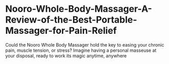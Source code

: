 # Nooro-Whole-Body-Massager-A-Review-of-the-Best-Portable-Massager-for-Pain-Relief
Could the Nooro Whole Body Massager hold the key to easing your chronic pain, muscle tension, or stress? Imagine having a personal masseuse at your disposal, ready to work its magic anytime, anywhere
